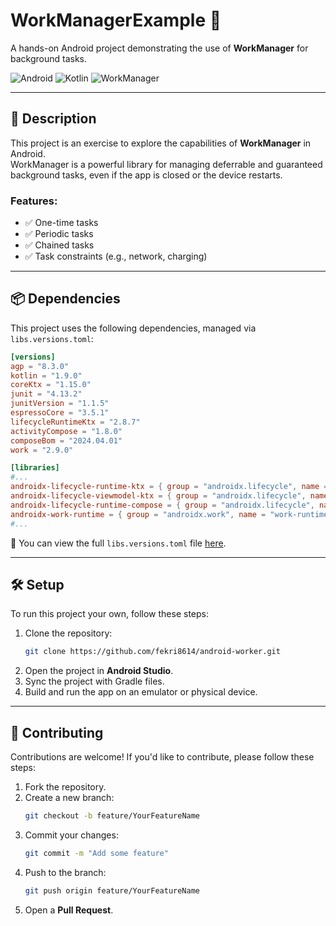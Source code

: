 # WorkManagerExample 🚀

A hands-on Android project demonstrating the use of **WorkManager** for background tasks.

![Android](https://img.shields.io/badge/Android-green?style=flat-square)
![Kotlin](https://img.shields.io/badge/Kotlin-blue?style=flat-square)
![WorkManager](https://img.shields.io/badge/WorkManager-orange?style=flat-square)

---

## 📖 Description
This project is an exercise to explore the capabilities of **WorkManager** in Android.  
WorkManager is a powerful library for managing deferrable and guaranteed background tasks, even if the app is closed or the device restarts.

### Features:
- ✅ One-time tasks  
- ✅ Periodic tasks  
- ✅ Chained tasks  
- ✅ Task constraints (e.g., network, charging)  

---

## 📦 Dependencies
This project uses the following dependencies, managed via `libs.versions.toml`:

```toml
[versions]
agp = "8.3.0"
kotlin = "1.9.0"
coreKtx = "1.15.0"
junit = "4.13.2"
junitVersion = "1.1.5"
espressoCore = "3.5.1"
lifecycleRuntimeKtx = "2.8.7"
activityCompose = "1.8.0"
composeBom = "2024.04.01"
work = "2.9.0"

[libraries]
#...
androidx-lifecycle-runtime-ktx = { group = "androidx.lifecycle", name = "lifecycle-runtime-ktx", version.ref = "lifecycleRuntimeKtx" }
androidx-lifecycle-viewmodel-ktx = { group = "androidx.lifecycle", name = "lifecycle-viewmodel-ktx", version.ref = "lifecycleRuntimeKtx" }
androidx-lifecycle-runtime-compose = { group = "androidx.lifecycle", name = "lifecycle-runtime-compose", version.ref = "lifecycleRuntimeKtx" }
androidx-work-runtime = { group = "androidx.work", name = "work-runtime-ktx", version.ref = "work" }
#...
```

📂 You can view the full `libs.versions.toml` file [here](https://github.com/fekri8614/android-worker/blob/master/gradle/libs.versions.toml).

---

## 🛠️ Setup

To run this project your own, follow these steps:

1. Clone the repository:
   ```sh
   git clone https://github.com/fekri8614/android-worker.git
   ```
2. Open the project in **Android Studio**.
3. Sync the project with Gradle files.
4. Build and run the app on an emulator or physical device.

---

## 🤝 Contributing

Contributions are welcome! If you'd like to contribute, please follow these steps:

1. Fork the repository.
2. Create a new branch:
   ```sh
   git checkout -b feature/YourFeatureName
   ```
3. Commit your changes:
   ```sh
   git commit -m "Add some feature"
   ```
4. Push to the branch:
   ```sh
   git push origin feature/YourFeatureName
   ```
5. Open a **Pull Request**.
